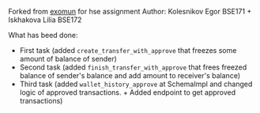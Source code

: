 Forked from [exomun](https://github.com/exonum/exonum) for hse assignment
Author: Kolesnikov Egor BSE171 + Iskhakova Lilia BSE172

What has beed done:
- First task (added `create_transfer_with_approve` that freezes some amount of balance of sender)
- Second task (added `finish_transfer_with_approve` that frees freezed balance of sender's balance and add amount to receiver's balance)
- Third task (added `wallet_history_approve` at SchemaImpl and changed logic of approved transactions. + Added endpoint to get approved transactions)